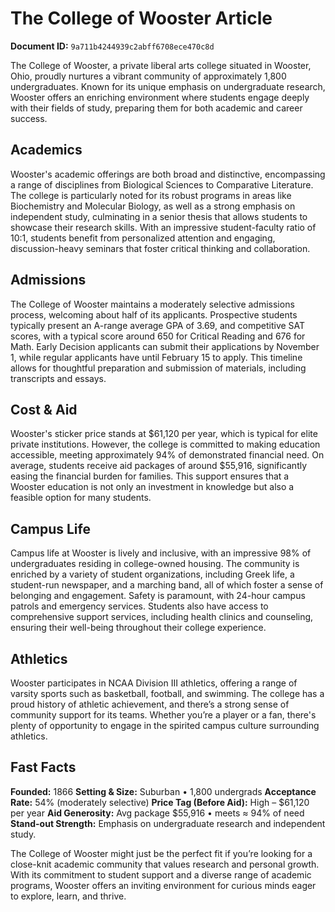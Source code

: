 # The College of Wooster Article

**Document ID:** `9a711b4244939c2abff6708ece470c8d`

The College of Wooster, a private liberal arts college situated in Wooster, Ohio, proudly nurtures a vibrant community of approximately 1,800 undergraduates. Known for its unique emphasis on undergraduate research, Wooster offers an enriching environment where students engage deeply with their fields of study, preparing them for both academic and career success.

## Academics
Wooster's academic offerings are both broad and distinctive, encompassing a range of disciplines from Biological Sciences to Comparative Literature. The college is particularly noted for its robust programs in areas like Biochemistry and Molecular Biology, as well as a strong emphasis on independent study, culminating in a senior thesis that allows students to showcase their research skills. With an impressive student-faculty ratio of 10:1, students benefit from personalized attention and engaging, discussion-heavy seminars that foster critical thinking and collaboration.

## Admissions
The College of Wooster maintains a moderately selective admissions process, welcoming about half of its applicants. Prospective students typically present an A-range average GPA of 3.69, and competitive SAT scores, with a typical score around 650 for Critical Reading and 676 for Math. Early Decision applicants can submit their applications by November 1, while regular applicants have until February 15 to apply. This timeline allows for thoughtful preparation and submission of materials, including transcripts and essays.

## Cost & Aid
Wooster's sticker price stands at $61,120 per year, which is typical for elite private institutions. However, the college is committed to making education accessible, meeting approximately 94% of demonstrated financial need. On average, students receive aid packages of around $55,916, significantly easing the financial burden for families. This support ensures that a Wooster education is not only an investment in knowledge but also a feasible option for many students.

## Campus Life
Campus life at Wooster is lively and inclusive, with an impressive 98% of undergraduates residing in college-owned housing. The community is enriched by a variety of student organizations, including Greek life, a student-run newspaper, and a marching band, all of which foster a sense of belonging and engagement. Safety is paramount, with 24-hour campus patrols and emergency services. Students also have access to comprehensive support services, including health clinics and counseling, ensuring their well-being throughout their college experience.

## Athletics
Wooster participates in NCAA Division III athletics, offering a range of varsity sports such as basketball, football, and swimming. The college has a proud history of athletic achievement, and there’s a strong sense of community support for its teams. Whether you’re a player or a fan, there's plenty of opportunity to engage in the spirited campus culture surrounding athletics.

## Fast Facts
**Founded:** 1866
**Setting & Size:** Suburban • 1,800 undergrads
**Acceptance Rate:** 54% (moderately selective)
**Price Tag (Before Aid):** High – $61,120 per year
**Aid Generosity:** Avg package $55,916 • meets ≈ 94% of need
**Stand-out Strength:** Emphasis on undergraduate research and independent study.

The College of Wooster might just be the perfect fit if you’re looking for a close-knit academic community that values research and personal growth. With its commitment to student support and a diverse range of academic programs, Wooster offers an inviting environment for curious minds eager to explore, learn, and thrive.
